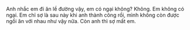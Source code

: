 Anh nhắc em đi ăn lề đường vậy, em có ngại không?
Không. Em không có ngại. Em chỉ sợ là sau này khi anh thành công rồi, mình không còn được ngồi ăn với nhau như vậy nữa.
Còn anh thì sợ mất em.